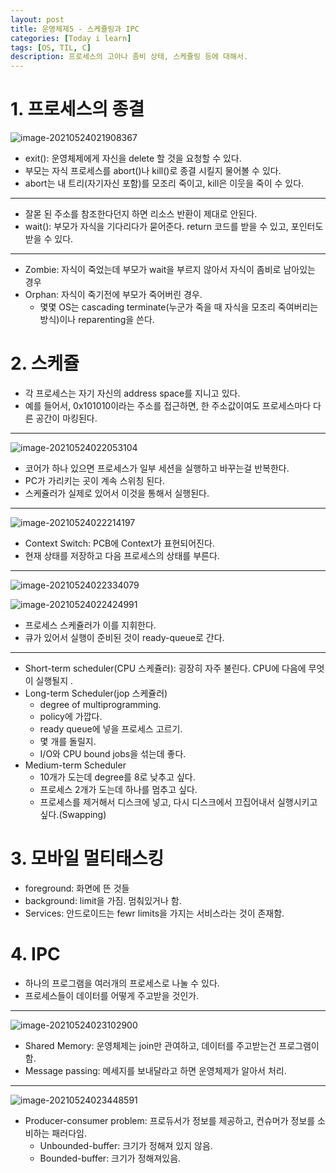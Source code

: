 ```yaml
---
layout: post
title: 운영체제5 - 스케쥴링과 IPC
categories: [Today i learn]
tags: [OS, TIL, C]
description: 프로세스의 고아나 좀비 상태, 스케쥴링 등에 대해서.
---
```


# 1. 프로세스의 종결

![image-20210524021908367](https://raw.githubusercontent.com/chunyunseo/ImageRepo/image/img/image-20210524021908367.png)

- exit(): 운영체제에게 자신을 delete 할 것을 요청할 수 있다.
- 부모는 자식 프로세스를 abort()나 kill()로 종결 시킬지 물어볼 수 있다.
- abort는 내 트리(자기자신 포함)를 모조리 죽이고, kill은 이웃을 죽이 수 있다.

---

- 잘몯 된 주소를 참조한다던지 하면 리소스 반환이 제대로 안된다.
- wait(): 부모가 자식을 기다리다가 묻어준다. return 코드를 받을 수 있고, 포인터도 받을 수 있다.

---

- Zombie: 자식이 죽었는데 부모가 wait을 부르지 않아서 자식이 좀비로 남아있는 경우
- Orphan: 자식이 죽기전에 부모가 죽어버린 경우.
  - 몇몇 OS는 cascading terminate(누군가 죽을 때 자식을 모조리 죽여버리는 방식)이나 reparenting을 쓴다.

# 2. 스케쥴

- 각 프로세스는 자기 자신의 address space를 지니고 있다.
- 예를 들어서, 0x101010이라는 주소를 접근하면, 한 주소값이여도 프로세스마다 다른 공간이 마킹된다.

---

![image-20210524022053104](https://raw.githubusercontent.com/chunyunseo/ImageRepo/image/img/image-20210524022053104.png)

- 코어가 하나 있으면 프로세스가 일부 세션을 실행하고 바꾸는걸 반복한다.
- PC가 가리키는 곳이 계속 스위칭 된다.
- 스케쥴러가 실제로 있어서 이것을 통해서 실행된다.

---

![image-20210524022214197](https://raw.githubusercontent.com/chunyunseo/ImageRepo/image/img/image-20210524022214197.png)

- Context Switch: PCB에 Context가 표현되어진다.
- 현재 상태를 저장하고 다음 프로세스의 상태를 부른다.

---

![image-20210524022334079](https://raw.githubusercontent.com/chunyunseo/ImageRepo/image/img/image-20210524022334079.png)

![image-20210524022424991](https://raw.githubusercontent.com/chunyunseo/ImageRepo/image/img/image-20210524022424991.png)

- 프로세스 스케쥴러가 이를 지휘한다.
- 큐가 있어서 실행이 준비된 것이 ready-queue로 간다.

----

- Short-term scheduler(CPU 스케쥴러): 굉장히 자주 불린다. CPU에 다음에 무엇이 실행될지 .
- Long-term Scheduler(jop 스케쥴러)
  - degree of multiprogramming.
  - policy에 가깝다. 
  - ready queue에 넣을 프로세스 고르기. 
  - 몇 개를 돌릴지.
  - I/O와 CPU bound jobs을 섞는데 좋다.
- Medium-term Scheduler
  - 10개가 도는데 degree를 8로 낮추고 싶다.
  - 프로세스 2개가 도는데 하나를 멈추고 싶다.
  - 프로세스를 제거해서 디스크에 넣고, 다시 디스크에서 끄집어내서 실행시키고 싶다.(Swapping)

# 3. 모바일 멀티태스킹

- foreground: 화면에 뜬 것들
- background: limit을 가짐. 멈춰있거나 함.
- Services: 안드로이드는 fewr limits을 가지는 서비스라는 것이 존재함.



# 4. IPC

- 하나의 프로그램을 여러개의 프로세스로 나눌 수 있다.
- 프로세스들이 데이터를 어떻게 주고받을 것인가.

---

![image-20210524023102900](https://raw.githubusercontent.com/chunyunseo/ImageRepo/image/img/image-20210524023102900.png)

- Shared Memory: 운영체제는 join만 관여하고, 데이터를 주고받는건 프로그램이 함.
- Message passing: 메세지를 보내달라고 하면 운영체제가 알아서 처리.

---

![image-20210524023448591](https://raw.githubusercontent.com/chunyunseo/ImageRepo/image/img/image-20210524023448591.png)

- Producer-consumer problem: 프로듀서가 정보를 제공하고, 컨슈머가 정보를 소비하는 패러다임.
  - Unbounded-buffer: 크기가 정해져 있지 않음.
  - Bounded-buffer: 크기가 정해져있음.



